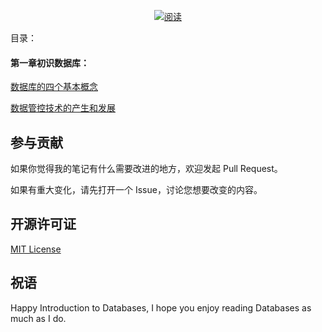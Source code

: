 <p align="center">
  <a href="https://github.com/LiningZhu/database"><img src="https://img.shields.io/badge/阅读-read-brightgreen.svg" alt="阅读"></a>
</p>


目录：

#### 第一章初识数据库：

[数据库的四个基本概念](数据库系统概论/第一讲初识数据库/数据库的四个基本概念.md)

[数据管控技术的产生和发展](数据库系统概论/第一讲初识数据库/数据管控技术的产生和发展.md)

## 参与贡献

如果你觉得我的笔记有什么需要改进的地方，欢迎发起 Pull Request。

如果有重大变化，请先打开一个 Issue，讨论您想要改变的内容。


## 开源许可证

[MIT License](./LICENSE "MIT License")

## 祝语

Happy Introduction to Databases, I hope you enjoy reading Databases as much as I do.

